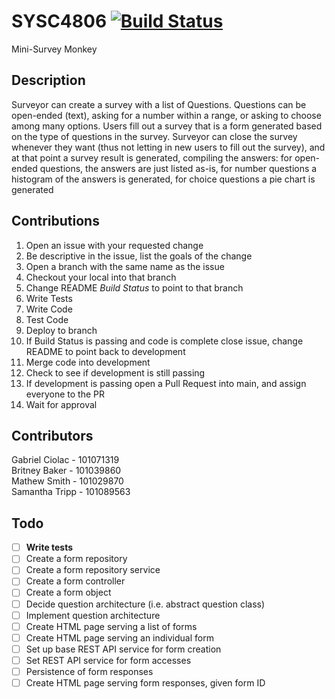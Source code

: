 # SYSC4806 [![Build Status](https://travis-ci.com/GabrielCiolac/SYSC4806.svg?branch=create_form_object)](https://travis-ci.com/GabrielCiolac/SYSC4806)
Mini-Survey Monkey

## Description
Surveyor can create a survey with a list of Questions. Questions can be open-ended (text), asking for a number within a
range, or asking to choose among many options.  Users fill out a survey that is a form generated based on the type of 
questions in the survey. Surveyor can close the survey whenever they want
(thus not letting in new users to fill out the survey), and at that point a survey result is generated, compiling the
answers: for open-ended questions, the answers are just listed as-is, for number questions a histogram of the answers is
generated, for choice questions a pie chart is generated

## Contributions
1. Open an issue with your requested change
2. Be descriptive in the issue, list the goals of the change
3. Open a branch with the same name as the issue
4. Checkout your local into that branch
5. Change README *Build Status* to point to that branch
6. Write Tests
7. Write Code
8. Test Code
9. Deploy to branch
10. If Build Status is passing and code is complete close issue, change README to point back to development
11. Merge code into development
12. Check to see if development is still passing
13. If development is passing open a Pull Request into main, and assign everyone to the PR
14. Wait for approval

## Contributors
Gabriel Ciolac - 101071319  
Britney Baker - 101039860  
Mathew Smith - 101029870  
Samantha Tripp - 101089563

## Todo

- [ ] **Write tests**
- [ ] Create a form repository
- [ ] Create a form repository service
- [ ] Create a form controller  
- [ ] Create a form object
- [ ] Decide question architecture (i.e. abstract question class)
- [ ] Implement question architecture  
- [ ] Create HTML page serving a list of forms
- [ ] Create HTML page serving an individual form  
- [ ] Set up base REST API service for form creation
- [ ] Set REST API service for form accesses
- [ ] Persistence of form responses
- [ ] Create HTML page serving form responses, given form ID